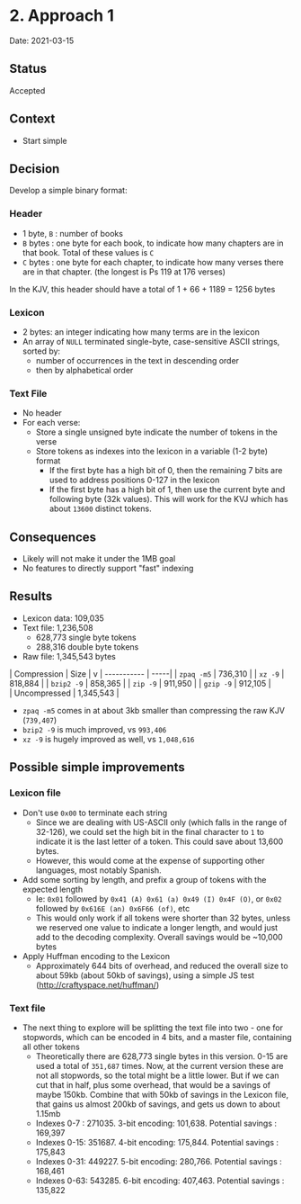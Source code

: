 # 2. Approach 1

Date: 2021-03-15

## Status

Accepted

## Context

* Start simple

## Decision

Develop a simple binary format:

### Header

* 1 byte, `B` : number of books
* `B` bytes : one byte for each book, to indicate how many chapters are in that book. Total of these values is `C`
* `C` bytes : one byte for each chapter, to indicate how many verses there are in that chapter. (the longest is Ps 119
  at 176 verses)

In the KJV, this header should have a total of 1 + 66 + 1189 = 1256 bytes

### Lexicon

* 2 bytes: an integer indicating how many terms are in the lexicon
* An array of `NULL` terminated single-byte, case-sensitive ASCII strings, sorted by:
    * number of occurrences in the text in descending order
    * then by alphabetical order

### Text File

* No header
* For each verse:
    * Store a single unsigned byte indicate the number of tokens in the verse
    * Store tokens as indexes into the lexicon in a variable (1-2 byte) format
        * If the first byte has a high bit of 0, then the remaining 7 bits are used to address positions 0-127 in the
          lexicon
        * If the first byte has a high bit of 1, then use the current byte and following byte (32k values). This will
          work for the KVJ which has about `13600` distinct tokens.

## Consequences

* Likely will not make it under the 1MB goal
* No features to directly support "fast" indexing

## Results

* Lexicon data: 109,035
* Text file: 1,236,508
    * 628,773 single byte tokens
    * 288,316 double byte tokens
* Raw file: 1,345,543 bytes

| Compression | Size | v | ----------- | -----| | `zpaq -m5`  | 736,310 | | `xz -9`     | 818,884 | | `bzip2 -9`  |
858,365 | | `zip -9`    | 911,950 | | `gzip -9`   | 912,105 |  
| Uncompressed | 1,345,543 |

* `zpaq -m5` comes in at about 3kb smaller than compressing the raw KJV (`739,407`)
* `bzip2 -9` is much improved, vs `993,406`
* `xz -9` is hugely improved as well, vs `1,048,616`

## Possible simple improvements

### Lexicon file

* Don't use `0x00` to terminate each string
    * Since we are dealing with US-ASCII only (which falls in the range of 32-126), we could set the high bit in the
      final character to `1` to indicate it is the last letter of a token. This could save about 13,600 bytes.
    * However, this would come at the expense of supporting other languages, most notably Spanish.
* Add some sorting by length, and prefix a group of tokens with the expected length
    * Ie: `0x01` followed by `0x41 (A) 0x61 (a) 0x49 (I) 0x4F (O)`, or `0x02` followed by `0x616E (an) 0x6F66 (of)`, etc
    * This would only work if all tokens were shorter than 32 bytes, unless we reserved one value to indicate a longer
      length, and would just add to the decoding complexity. Overall savings would be ~10,000 bytes
* Apply Huffman encoding to the Lexicon
    * Approximately 644 bits of overhead, and reduced the overall size to about 59kb (about 50kb of savings), using a
      simple JS test (http://craftyspace.net/huffman/)

### Text file

* The next thing to explore will be splitting the text file into two - one for stopwords, which can be encoded in 4
  bits, and a master file, containing all other tokens
    * Theoretically there are 628,773 single bytes in this version. 0-15 are used a total of `351,687` times. Now, at
      the current version these are not all stopwords, so the total might be a little lower. But if we can cut that in
      half, plus some overhead, that would be a savings of maybe 150kb. Combine that with 50kb of savings in the Lexicon
      file, that gains us almost 200kb of savings, and gets us down to about 1.15mb
    * Indexes 0-7 : 271035. 3-bit encoding: 101,638. Potential savings : 169,397
    * Indexes 0-15: 351687. 4-bit encoding: 175,844. Potential savings : 175,843
    * Indexes 0-31: 449227. 5-bit encoding: 280,766. Potential savings : 168,461
    * Indexes 0-63: 543285. 6-bit encoding: 407,463. Potential savings : 135,822